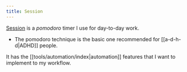 ```yaml
---
title: Session
---
```


[Session](https://www.stayinsession.com/) is a _pomodoro_ timer I use for day-to-day work.
  - The pomodoro technique is the basic one recommended for [[a-d-h-d|ADHD]] people.

It has the [[tools/automation/index|automation]] features that I want to implement to my workflow.